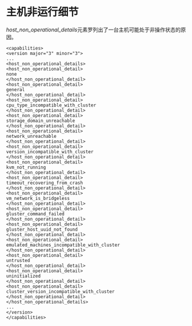 # 主机非运行细节

*host\_non\_operational\_details*元素罗列出了一台主机可能处于非操作状态的原因。

             
    <capabilities>
    <version major="3" minor="3">
    ...
    <host_non_operational_details>
    <host_non_operational_detail>
    none
    </host_non_operational_detail>
    <host_non_operational_detail>
    general
    </host_non_operational_detail>
    <host_non_operational_detail>
    cpu_type_incompatible_with_cluster
    </host_non_operational_detail>
    <host_non_operational_detail>
    storage_domain_unreachable
    </host_non_operational_detail>
    <host_non_operational_detail>
    network_unreachable
    </host_non_operational_detail>
    <host_non_operational_detail>
    version_incompatible_with_cluster
    </host_non_operational_detail>
    <host_non_operational_detail>
    kvm_not_running
    </host_non_operational_detail>
    <host_non_operational_detail>
    timeout_recovering_from_crash
    </host_non_operational_detail>
    <host_non_operational_detail>
    vm_network_is_bridgeless
    </host_non_operational_detail>
    <host_non_operational_detail>
    gluster_command_failed
    </host_non_operational_detail>
    <host_non_operational_detail>
    gluster_host_uuid_not_found
    </host_non_operational_detail>
    <host_non_operational_detail>
    emulated_machines_incompatible_with_cluster
    </host_non_operational_detail>
    <host_non_operational_detail>
    untrusted
    </host_non_operational_detail>
    <host_non_operational_detail>
    uninitialized
    </host_non_operational_detail>
    <host_non_operational_detail>
    cluster_version_incompatible_with_cluster
    </host_non_operational_detail>
    </host_non_operational_details>
    ...
    </version>
    </capabilities>
             
          

